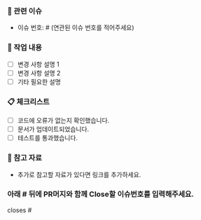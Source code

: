 ### 📌 관련 이슈
- 이슈 번호: # (연관된 이슈 번호를 적어주세요)

### 📝 작업 내용
- [ ] 변경 사항 설명 1
- [ ] 변경 사항 설명 2
- [ ] 기타 필요한 설명

### 📋 체크리스트
- [ ] 코드에 오류가 없는지 확인했습니다.
- [ ] 문서가 업데이트되었습니다.
- [ ] 테스트를 통과했습니다.

### 🔗 참고 자료
- 추가로 참고할 자료가 있다면 링크를 추가하세요.

### 아래 # 뒤에 PR머지와 함께 Close할 이슈번호를 입력해주세요.
closes #